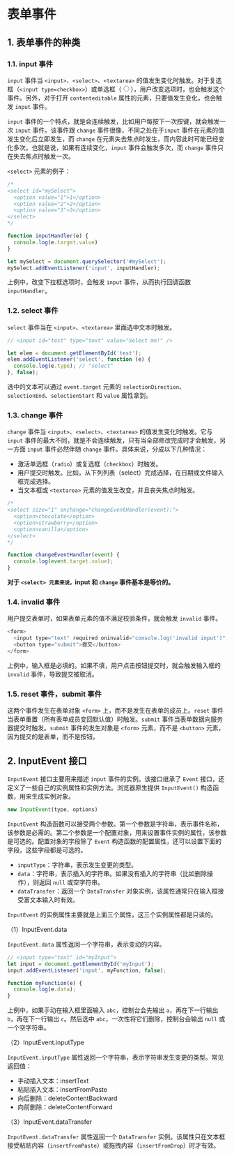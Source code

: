 # 表单事件

## 1. 表单事件的种类

### 1.1. input 事件

`input` 事件当 `<input>`、`<select>`、`<textarea>` 的值发生变化时触发。对于复选框（`<input type=checkbox>`）或单选框（<input type=radio>），用户改变选项时，也会触发这个事件。另外，对于打开 `contenteditable` 属性的元素，只要值发生变化，也会触发 `input` 事件。

`input` 事件的一个特点，就是会连续触发，比如用户每按下一次按键，就会触发一次 `input` 事件。该事件跟 `change` 事件很像，不同之处在于`input` 事件在元素的值发生变化后立即发生，而 `change` 在元素失去焦点时发生，而内容此时可能已经变化多次。也就是说，如果有连续变化，`input` 事件会触发多次，而 `change` 事件只在失去焦点时触发一次。

`<select>` 元素的例子：

```javascript
/*
<select id="mySelect">
  <option value="1">1</option>
  <option value="2">2</option>
  <option value="3">3</option>
</select>
*/

function inputHandler(e) {
  console.log(e.target.value)
}

let mySelect = document.querySelector('#mySelect');
mySelect.addEventListener('input', inputHandler);
```

上例中，改变下拉框选项时，会触发 `input` 事件，从而执行回调函数 `inputHandler`。

### 1.2. select 事件

`select` 事件当在 `<input>`、`<textarea>` 里面选中文本时触发。

```javascript
// <input id="test" type="text" value="Select me!" />

let elem = document.getElementById('test');
elem.addEventListener('select', function (e) {
  console.log(e.type); // "select"
}, false);
```

选中的文本可以通过 `event.target` 元素的 `selectionDirection`、`selectionEnd`、`selectionStart` 和 `value` 属性拿到。

### 1.3. change 事件

`change` 事件当 `<input>`、`<select>`、`<textarea>` 的值发生变化时触发。它与 `input` 事件的最大不同，就是不会连续触发，只有当全部修改完成时才会触发，另一方面 `input` 事件必然伴随 `change` 事件。具体来说，分成以下几种情况：

- 激活单选框（`radio`）或复选框（`checkbox`）时触发。
- 用户提交时触发。比如，从下列列表（select）完成选择，在日期或文件输入框完成选择。
- 当文本框或 `<textarea>` 元素的值发生改变，并且丧失焦点时触发。

```javascript
/*
<select size="1" onchange="changeEventHandler(event);">
  <option>chocolate</option>
  <option>strawberry</option>
  <option>vanilla</option>
</select>
*/

function changeEventHandler(event) {
  console.log(event.target.value);
}
```

**对于 `<select> 元素来说，`input 和 `change` 事件基本是等价的。**

### 1.4. invalid 事件

用户提交表单时，如果表单元素的值不满足校验条件，就会触发 `invalid` 事件。

```javascript
<form>
  <input type="text" required oninvalid="console.log('invalid input')" />
  <button type="submit">提交</button>
</form>
```

上例中，输入框是必填的。如果不填，用户点击按钮提交时，就会触发输入框的 `invalid` 事件，导致提交被取消。

### 1.5. reset 事件，submit 事件

这两个事件发生在表单对象 `<form>` 上，而不是发生在表单的成员上。`reset` 事件当表单重置（所有表单成员变回默认值）时触发。`submit` 事件当表单数据向服务器提交时触发。`submit` 事件的发生对象是 `<form>` 元素，而不是 `<button>` 元素，因为提交的是表单，而不是按钮。

## 2. InputEvent 接口

`InputEvent` 接口主要用来描述 `input` 事件的实例。该接口继承了 `Event` 接口，还定义了一些自己的实例属性和实例方法。浏览器原生提供 `InputEvent()` 构造函数，用来生成实例对象。

```javascript
new InputEvent(type, options)
```

`InputEvent` 构造函数可以接受两个参数。第一个参数是字符串，表示事件名称，该参数是必需的。第二个参数是一个配置对象，用来设置事件实例的属性，该参数是可选的。配置对象的字段除了 `Event` 构造函数的配置属性，还可以设置下面的字段，这些字段都是可选的。

- `inputType`：字符串，表示发生变更的类型。
- `data`：字符串，表示插入的字符串。如果没有插入的字符串（比如删除操作），则返回 `null` 或空字符串。
- `dataTransfer`：返回一个 `DataTransfer` 对象实例，该属性通常只在输入框接受富文本输入时有效。

`InputEvent` 的实例属性主要就是上面三个属性，这三个实例属性都是只读的。

（1）InputEvent.data

`InputEvent.data` 属性返回一个字符串，表示变动的内容。

```javascript
// <input type="text" id="myInput">
let input = document.getElementById('myInput');
input.addEventListener('input', myFunction, false);

function myFunction(e) {
  console.log(e.data);
}
```

上例中，如果手动在输入框里面输入 `abc`，控制台会先输出 `a`，再在下一行输出 `b`，再在下一行输出 `c`。然后选中 `abc`，一次性将它们删除，控制台会输出 `null` 或一个空字符串。

（2）InputEvent.inputType

`InputEvent.inputType` 属性返回一个字符串，表示字符串发生变更的类型。常见返回值：

- 手动插入文本：insertText
- 粘贴插入文本：insertFromPaste
- 向后删除：deleteContentBackward
- 向前删除：deleteContentForward

（3）InputEvent.dataTransfer

`InputEvent.dataTransfer` 属性返回一个 `DataTransfer` 实例。该属性只在文本框接受粘贴内容（`insertFromPaste`）或拖拽内容（`insertFromDrop`）时才有效。
